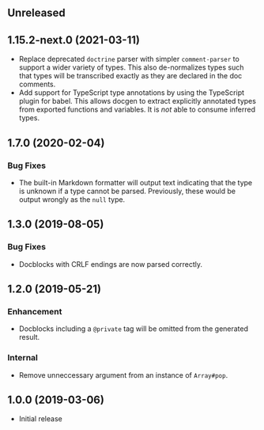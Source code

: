 <!-- Learn how to maintain this file at https://github.com/WordPress/gutenberg/tree/HEAD/packages#maintaining-changelogs. -->

## Unreleased

## 1.15.2-next.0 (2021-03-11)

- Replace deprecated `doctrine` parser with simpler `comment-parser` to support a wider variety of types. This also de-normalizes types such that types will be transcribed exactly as they are declared in the doc comments.
- Add support for TypeScript type annotations by using the TypeScript plugin for babel. This allows docgen to extract explicitly annotated types from exported functions and variables. It is _not_ able to consume inferred types.

## 1.7.0 (2020-02-04)

### Bug Fixes

- The built-in Markdown formatter will output text indicating that the type is unknown if a type cannot be parsed. Previously, these would be output wrongly as the `null` type.

## 1.3.0 (2019-08-05)

### Bug Fixes

- Docblocks with CRLF endings are now parsed correctly.

## 1.2.0 (2019-05-21)

### Enhancement

- Docblocks including a `@private` tag will be omitted from the generated result.

### Internal

- Remove unneccessary argument from an instance of `Array#pop`.

## 1.0.0 (2019-03-06)

- Initial release
